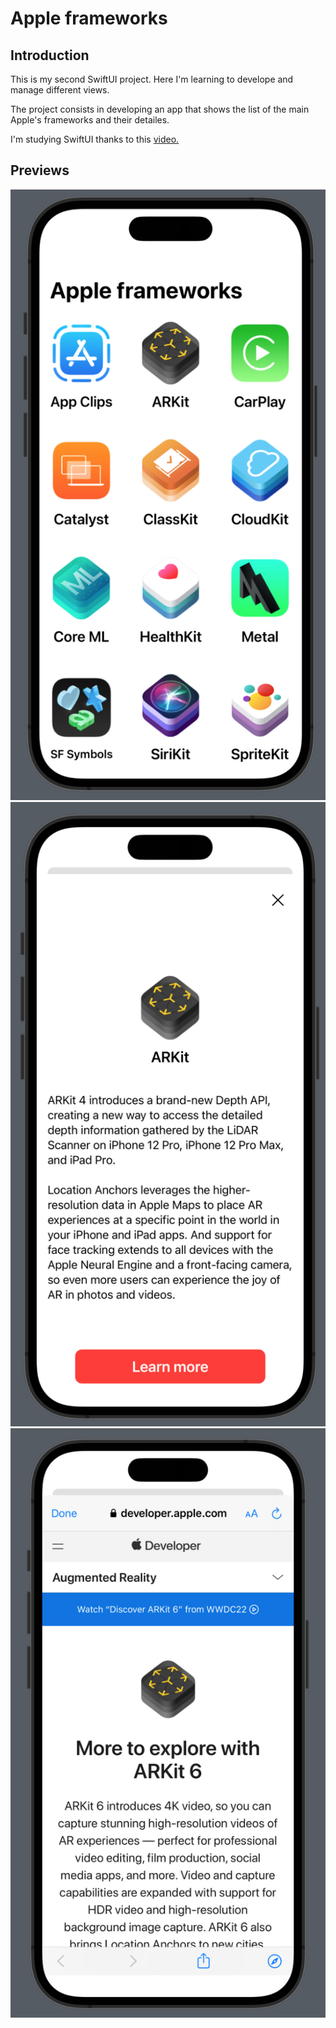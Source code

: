 # Apple frameworks

## Introduction
This is my second SwiftUI project. Here I'm learning to develope and manage different views.

The project consists in developing an app that shows the list of the main Apple's frameworks and their detailes.

I'm studying SwiftUI thanks to this [video.](https://youtu.be/b1oC7sLIgpI?si=rbQqJavLBTJpxdya)

## Previews
![alt text](Preview/MainView.png "Schermata")![alt text](Preview/detailView.png)![alt text](Preview/SafariView.png)
